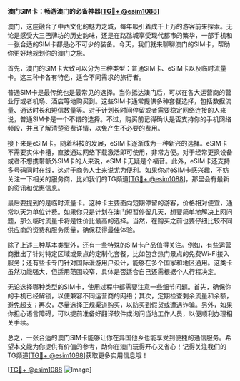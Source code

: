 **澳门SIM卡：畅游澳门的必备神器[[TG💪+ @esim1088](https://t.me/s/esim1088)]**

澳门，这座融合了中西文化的魅力之城，每年吸引着成千上万的游客前来探索。无论是感受大三巴牌坊的历史韵味，还是在路氹城享受现代都市的繁华，一部手机和一张合适的SIM卡都是必不可少的装备。今天，我们就来聊聊澳门的SIM卡，帮助你更好地规划你的澳门之旅。

首先，澳门的SIM卡大致可以分为三种类型：普通SIM卡、eSIM卡以及临时流量卡。这三种卡各有特色，适合不同需求的旅行者。

普通SIM卡是最传统也是最常见的选择。当你抵达澳门后，可以在各大运营商的营业厅或者机场、酒店等地购买到。这些SIM卡通常提供多种套餐选择，包括数据流量、通话时长和短信数量等。对于计划长时间停留或者需要稳定网络连接的人来说，普通SIM卡是一个不错的选择。不过，购买前记得确认是否支持你的手机网络频段，并且了解清楚资费详情，以免产生不必要的费用。

接下来是eSIM卡。随着科技的发展，eSIM卡逐渐成为一种新兴的选择。eSIM卡不需要实体卡槽，直接通过网络下载激活即可使用，非常方便。对于经常更换设备或者不想携带额外SIM卡的人来说，eSIM卡无疑是个福音。此外，eSIM卡还支持多号码同时在线，这对于商务人士来说尤为便利。如果你对eSIM卡感兴趣，不妨关注一下相关的服务商，比如我们的TG频道[[TG💪+ @esim1088](https://t.me/s/esim1088)]，那里会有最新的资讯和优惠信息。

最后要提到的是临时流量卡。这种卡主要面向短期停留的游客，价格相对便宜，通常以天为单位计费。如果你只是计划在澳门短暂停留几天，想要简单地解决上网问题，那么临时流量卡将是性价比最高的选择。当然，在购买之前也要仔细比较不同供应商的资费和服务质量，确保获得最佳体验。

除了上述三种基本类型外，还有一些特殊的SIM卡产品值得关注。例如，有些运营商推出了针对特定区域或景点的定制化套餐，比如包含热门景点的免费Wi-Fi接入服务；还有些卡专门针对国际漫游用户设计，能够在多个国家和地区通用。这类卡虽然功能强大，但适用范围较窄，具体是否适合自己还需根据个人行程决定。

无论选择哪种类型的SIM卡，使用过程中都需要注意一些细节问题。首先，确保你的手机已经解锁，以便兼容不同运营商的网络；其次，定期检查剩余流量和余额，避免超支；再次，尽量选择正规渠道购买，以防买到假货或遭遇诈骗。另外，如果你担心语言障碍，可以提前准备好翻译软件或询问当地工作人员，以便顺利办理相关手续。

总之，一张合适的澳门SIM卡能够让你在异国他乡也能享受到便捷的通信服务。希望本文能为你提供有价值的参考，助你在澳门玩得开心又省心！记得关注我们的TG频道[[TG💪+ @esim1088](https://t.me/s/esim1088)]获取更多实用信息哦！

[[TG💪+ @esim1088](https://t.me/s/esim1088) ![Image](https://i.postimg.cc/4NQfJmqS/Snipaste-2025-05-13-00-14-12.png)]